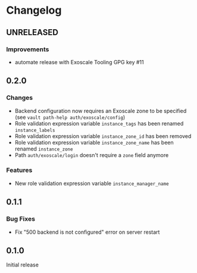 # Changelog

## UNRELEASED

### Improvements

- automate release with Exoscale Tooling GPG key #11

## 0.2.0

### Changes

- Backend configuration now requires an Exoscale zone to be specified (see `vault path-help auth/exoscale/config`)
- Role validation expression variable `instance_tags` has been renamed `instance_labels`
- Role validation expression variable `instance_zone_id` has been removed
- Role validation expression variable `instance_zone_name` has been renamed `instance_zone`
- Path `auth/exoscale/login` doesn't require a `zone` field anymore

### Features

- New role validation expression variable `instance_manager_name`


## 0.1.1

### Bug Fixes

- Fix "500 backend is not configured" error on server restart


## 0.1.0

Initial release
